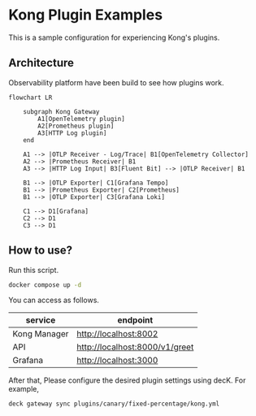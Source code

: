 # Kong Plugin Examples

This is a sample configuration for experiencing Kong's plugins.

## Architecture

Observability platform have been build to see how plugins work.

```mermaid
flowchart LR

    subgraph Kong Gateway
        A1[OpenTelemetry plugin]
        A2[Prometheus plugin]
        A3[HTTP Log plugin]
    end

    A1 --> |OTLP Receiver - Log/Trace| B1[OpenTelemetry Collector]
    A2 --> |Prometheus Receiver| B1
    A3 --> |HTTP Log Input| B3[Fluent Bit] --> |OTLP Receiver| B1

    B1 --> |OTLP Exporter| C1[Grafana Tempo]
    B1 --> |Prometheus Exporter| C2[Prometheus]
    B1 --> |OTLP Exporter| C3[Grafana Loki]

    C1 --> D1[Grafana]
    C2 --> D1
    C3 --> D1
```

## How to use?

Run this script.

```sh
docker compose up -d
```

You can access as follows.

| service      | endpoint                                                         |
| ------------ | ---------------------------------------------------------------- |
| Kong Manager | [http://localhost:8002](http://localhost:8002)                   |
| API          | [http://localhost:8000/v1/greet](http://localhost:8000/v1/greet) |
| Grafana      | [http://localhost:3000](http://localhost:3000)                   |

After that, Please configure the desired plugin settings using decK. For example,

```sh
deck gateway sync plugins/canary/fixed-percentage/kong.yml
```
